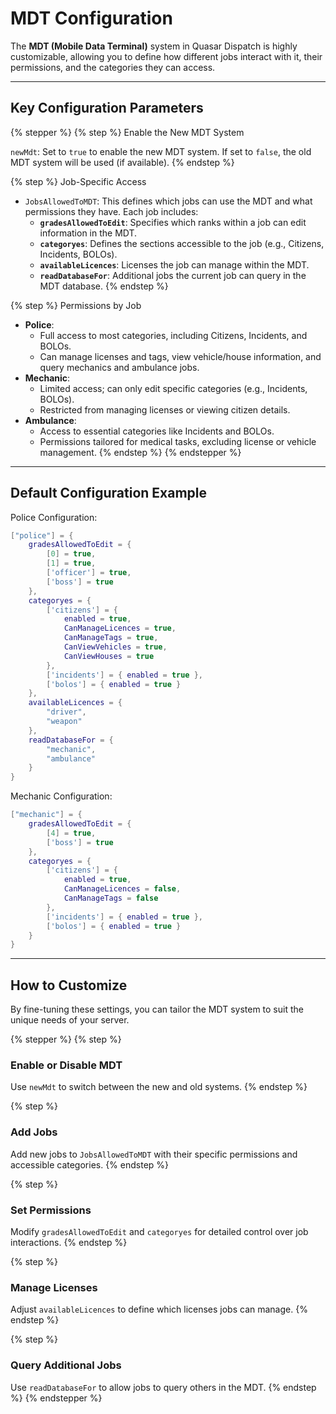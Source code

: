 # MDT Configuration

The **MDT (Mobile Data Terminal)** system in Quasar Dispatch is highly customizable, allowing you to define how different jobs interact with it, their permissions, and the categories they can access.

***

## Key Configuration Parameters

{% stepper %}
{% step %}
Enable the New MDT System

`newMdt`: Set to `true` to enable the new MDT system. If set to `false`, the old MDT system will be used (if available).
{% endstep %}

{% step %}
Job-Specific Access

* `JobsAllowedToMDT`: This defines which jobs can use the MDT and what permissions they have. Each job includes:
  * **`gradesAllowedToEdit`**: Specifies which ranks within a job can edit information in the MDT.
  * **`categoryes`**: Defines the sections accessible to the job (e.g., Citizens, Incidents, BOLOs).
  * **`availableLicences`**: Licenses the job can manage within the MDT.
  * **`readDatabaseFor`**: Additional jobs the current job can query in the MDT database.
{% endstep %}

{% step %}
Permissions by Job

* **Police**:
  * Full access to most categories, including Citizens, Incidents, and BOLOs.
  * Can manage licenses and tags, view vehicle/house information, and query mechanics and ambulance jobs.
* **Mechanic**:
  * Limited access; can only edit specific categories (e.g., Incidents, BOLOs).
  * Restricted from managing licenses or viewing citizen details.
* **Ambulance**:
  * Access to essential categories like Incidents and BOLOs.
  * Permissions tailored for medical tasks, excluding license or vehicle management.
{% endstep %}
{% endstepper %}

***

## Default Configuration Example

Police Configuration:

```lua
["police"] = {
    gradesAllowedToEdit = {
        [0] = true,
        [1] = true,
        ['officer'] = true,
        ['boss'] = true
    },
    categoryes = {
        ['citizens'] = {
            enabled = true,
            CanManageLicences = true,
            CanManageTags = true,
            CanViewVehicles = true,
            CanViewHouses = true
        },
        ['incidents'] = { enabled = true },
        ['bolos'] = { enabled = true }
    },
    availableLicences = {
        "driver",
        "weapon"
    },
    readDatabaseFor = {
        "mechanic",
        "ambulance"
    }
}
```

Mechanic Configuration:

```lua
["mechanic"] = {
    gradesAllowedToEdit = {
        [4] = true,
        ['boss'] = true
    },
    categoryes = {
        ['citizens'] = {
            enabled = true,
            CanManageLicences = false,
            CanManageTags = false
        },
        ['incidents'] = { enabled = true },
        ['bolos'] = { enabled = true }
    }
}
```

***

## How to Customize

By fine-tuning these settings, you can tailor the MDT system to suit the unique needs of your server.

{% stepper %}
{% step %}
### Enable or Disable MDT

Use `newMdt` to switch between the new and old systems.
{% endstep %}

{% step %}
### Add Jobs

Add new jobs to `JobsAllowedToMDT` with their specific permissions and accessible categories.
{% endstep %}

{% step %}
### Set Permissions

Modify `gradesAllowedToEdit` and `categoryes` for detailed control over job interactions.
{% endstep %}

{% step %}
### Manage Licenses

Adjust `availableLicences` to define which licenses jobs can manage.
{% endstep %}

{% step %}
### Query Additional Jobs

Use `readDatabaseFor` to allow jobs to query others in the MDT.
{% endstep %}
{% endstepper %}
